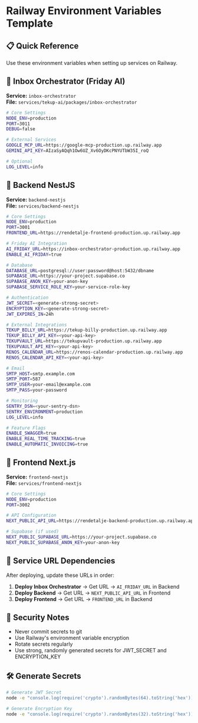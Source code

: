 # Railway Environment Variables Template

## 📋 Quick Reference

Use these environment variables when setting up services on Railway.

## 🎯 Inbox Orchestrator (Friday AI)

**Service:** `inbox-orchestrator`  
**File:** `services/tekup-ai/packages/inbox-orchestrator`

```bash
# Core Settings
NODE_ENV=production
PORT=3011
DEBUG=false

# External Services
GOOGLE_MCP_URL=https://google-mcp-production.up.railway.app
GEMINI_API_KEY=AIzaSyAQqh1Ow6UZ_Xv6OyDKcPNYUTbW35I_roQ

# Optional
LOG_LEVEL=info
```

## 🔧 Backend NestJS

**Service:** `backend-nestjs`  
**File:** `services/backend-nestjs`

```bash
# Core Settings
NODE_ENV=production
PORT=3001
FRONTEND_URL=https://rendetalje-frontend-production.up.railway.app

# Friday AI Integration
AI_FRIDAY_URL=https://inbox-orchestrator-production.up.railway.app
ENABLE_AI_FRIDAY=true

# Database
DATABASE_URL=postgresql://user:password@host:5432/dbname
SUPABASE_URL=https://your-project.supabase.co
SUPABASE_ANON_KEY=your-anon-key
SUPABASE_SERVICE_ROLE_KEY=your-service-role-key

# Authentication
JWT_SECRET=<generate-strong-secret>
ENCRYPTION_KEY=<generate-strong-secret>
JWT_EXPIRES_IN=24h

# External Integrations
TEKUP_BILLY_URL=https://tekup-billy-production.up.railway.app
TEKUP_BILLY_API_KEY=<your-api-key>
TEKUPVAULT_URL=https://tekupvault-production.up.railway.app
TEKUPVAULT_API_KEY=<your-api-key>
RENOS_CALENDAR_URL=https://renos-calendar-production.up.railway.app
RENOS_CALENDAR_API_KEY=<your-api-key>

# Email
SMTP_HOST=smtp.example.com
SMTP_PORT=587
SMTP_USER=your-email@example.com
SMTP_PASS=your-password

# Monitoring
SENTRY_DSN=<your-sentry-dsn>
SENTRY_ENVIRONMENT=production
LOG_LEVEL=info

# Feature Flags
ENABLE_SWAGGER=true
ENABLE_REAL_TIME_TRACKING=true
ENABLE_AUTOMATIC_INVOICING=true
```

## 🎨 Frontend Next.js

**Service:** `frontend-nextjs`  
**File:** `services/frontend-nextjs`

```bash
# Core Settings
NODE_ENV=production
PORT=3002

# API Configuration
NEXT_PUBLIC_API_URL=https://rendetalje-backend-production.up.railway.app

# Supabase (if used)
NEXT_PUBLIC_SUPABASE_URL=https://your-project.supabase.co
NEXT_PUBLIC_SUPABASE_ANON_KEY=your-anon-key
```

## 🔗 Service URL Dependencies

After deploying, update these URLs in order:

1. **Deploy Inbox Orchestrator** → Get URL → `AI_FRIDAY_URL` in Backend
2. **Deploy Backend** → Get URL → `NEXT_PUBLIC_API_URL` in Frontend
3. **Deploy Frontend** → Get URL → `FRONTEND_URL` in Backend

## 🔐 Security Notes

- Never commit secrets to git
- Use Railway's environment variable encryption
- Rotate secrets regularly
- Use strong, randomly generated secrets for JWT_SECRET and ENCRYPTION_KEY

## 🛠️ Generate Secrets

```bash
# Generate JWT Secret
node -e "console.log(require('crypto').randomBytes(64).toString('hex'))"

# Generate Encryption Key
node -e "console.log(require('crypto').randomBytes(32).toString('hex'))"
```

